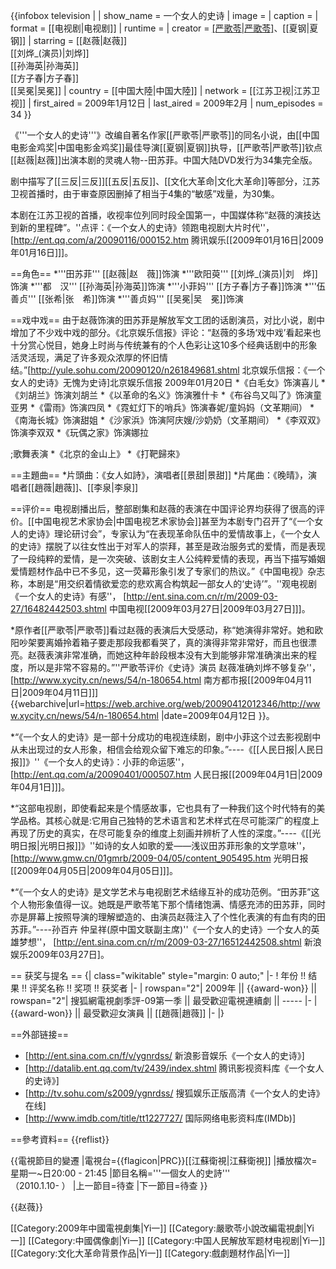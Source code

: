 {{infobox television |
  | show_name = 一个女人的史诗
  | image = 
  | caption = 
  | format = [[电视剧|电视剧]]
  | runtime = 
  | creator = [[严歌苓|严歌苓]](小说)、[[夏钢|夏钢]]
  | starring  = [[赵薇|赵薇]]<br>[[刘烨_(演员)|刘烨]]<br>[[孙海英|孙海英]]<br>[[方子春|方子春]]<br>[[吴冕|吴冕]]
  | country = [[中国大陸|中国大陸]]
  | network = [[江苏卫视|江苏卫视]]
  | first_aired = 2009年1月12日
  | last_aired = 2009年2月
  | num_episodes = 34
}}

《'''一个女人的史诗'''》改编自著名作家[[严歌苓|严歌苓]]的同名小说，由[[中国电影金鸡奖|中国电影金鸡奖]]最佳导演[[夏钢|夏钢]]执导，[[严歌苓|严歌苓]]钦点[[赵薇|赵薇]]出演本剧的灵魂人物--田苏菲。中国大陆DVD发行为34集完全版。

剧中描写了[[三反|三反]][[五反|五反]]、[[文化大革命|文化大革命]]等部分，江苏卫视首播时，由于审查原因删掉了相当于4集的“敏感”戏量，为30集。

本剧在江苏卫视的首播，收视率位列同时段全国第一，中国媒体称“赵薇的演技达到新的里程碑”。<ref>''点评：《一个女人的史诗》领跑电视剧大片时代''， [http://ent.qq.com/a/20090116/000152.htm 腾讯娱乐[[2009年01月16日|2009年01月16日]]]。</ref>

==角色==
*'''田苏菲''' [[赵薇|赵　薇]]饰演
*'''欧阳萸''' [[刘烨_(演员)|刘　烨]]饰演
*'''都　汉''' [[孙海英|孙海英]]饰演
*'''小菲妈''' [[方子春|方子春]]饰演
*'''伍善贞''' [[张希|张　希]]饰演
*'''善贞妈''' [[吴冕|吴　冕]]饰演

==戏中戏==
由于赵薇饰演的田苏菲是解放军文工团的话剧演员，对比小说，剧中增加了不少戏中戏的部分。《北京娱乐信报》评论：“赵薇的多场‘戏中戏’看起来也十分赏心悦目，她身上时尚与传统兼有的个人色彩让这10多个经典话剧中的形象活灵活现，满足了许多观众浓厚的怀旧情结。”<ref>[http://yule.sohu.com/20090120/n261849681.shtml 北京娱乐信报：《一个女人的史诗》无愧为史诗]北京娱乐信报 2009年01月20日</ref>
*《白毛女》饰演喜儿
*《刘胡兰》饰演刘胡兰
*《以革命的名义》饰演雅什卡
*《布谷鸟又叫了》饰演童亚男
*《雷雨》饰演四凤
*《霓虹灯下的哨兵》饰演春妮/童妈妈（文革期间）
*《南海长城》饰演甜姐
*《沙家浜》饰演阿庆嫂/沙奶奶（文革期间）
*《李双双》饰演李双双
*《玩偶之家》饰演娜拉

;歌舞表演
*《北京的金山上》
*《打靶歸來》

==主題曲==
*片頭曲：《女人如詩》，演唱者[[景甜|景甜]]
*片尾曲：《晚晴》，演唱者[[趙薇|趙薇]]、[[李泉|李泉]]

==评价==
电视剧播出后，整部剧集和赵薇的表演在中国评论界均获得了很高的评价。[[中国电视艺术家协会|中国电视艺术家协会]]甚至为本剧专门召开了“《一个女人的史诗》理论研讨会”，专家认为“在表现革命队伍中的爱情故事上，《一个女人的史诗》摆脱了以往女性出于对军人的崇拜，甚至是政治服务式的爱情，而是表现了一段纯粹的爱情，是一次突破、该剧女主人公纯粹爱情的表现，再当下描写婚姻爱情题材作品中已不多见，这一荧幕形象引发了专家们的热议。”《中国电视》杂志称，本剧是“用交织着情欲爱恋的悲欢离合构筑起一部女人的‘史诗’”。<ref>''观电视剧《一个女人的史诗》有感''， [http://ent.sina.com.cn/r/m/2009-03-27/16482442503.shtml 中国电视[[2009年03月27日|2009年03月27日]]]。</ref>

*原作者[[严歌苓|严歌苓]]看过赵薇的表演后大受感动，称“她演得非常好。她和欧阳吵架要离婚拎着箱子要走那段我都看哭了，真的演得非常非常好，而且也很漂亮。赵薇表演非常准确，而她这种年龄段根本没有大到能够非常准确演出来的程度，所以是非常不容易的。”<ref>''严歌苓评价《史诗》演员 赵薇准确刘烨不够复杂''， [http://www.xycity.cn/news/54/n-180654.html 南方都市报[[2009年04月11日|2009年04月11日]]] {{webarchive|url=https://web.archive.org/web/20090412012346/http://www.xycity.cn/news/54/n-180654.html |date=2009年04月12日 }}。</ref>

*“《一个女人的史诗》是一部十分成功的电视连续剧，剧中小菲这个过去影视剧中从未出现过的女人形象，相信会给观众留下难忘的印象。”----《[[人民日报|人民日报]]》<ref>''《一个女人的史诗》：小菲的命运感''， [http://ent.qq.com/a/20090401/000507.htm 人民日报[[2009年04月1日|2009年04月1日]]]。</ref>

*“这部电视剧，即使看起来是个情感故事，它也具有了一种我们这个时代特有的美学品格。其核心就是:它用自己独特的艺术语言和艺术样式在尽可能深广的程度上再现了历史的真实，在尽可能复杂的维度上刻画并辨析了人性的深度。”----《[[光明日报|光明日报]]》<ref>''如诗的女人如歌的爱——浅议田苏菲形象的文学意味''， [http://www.gmw.cn/01gmrb/2009-04/05/content_905495.htm 光明日报[[2009年04月05日|2009年04月05日]]]。</ref>

*“《一个女人的史诗》是文学艺术与电视剧艺术结缘互补的成功范例。“田苏菲”这个人物形象值得一议。她既是严歌苓笔下那个情绪饱满、情感充沛的田苏菲，同时亦是屏幕上按照导演的理解塑造的、由演员赵薇注入了个性化表演的有血有肉的田苏菲。”----孙百卉 仲呈祥(原中国文联副主席)<ref>''《一个女人的史诗》一个女人的英雄梦想''， [http://ent.sina.com.cn/r/m/2009-03-27/16512442508.shtml 新浪娱乐2009年03月27日]。</ref>

== 获奖与提名 ==
{| class="wikitable" style="margin: 0 auto;"
|-
! 年份 !! 结果 !! 评奖名称 !! 奖项 !! 获奖者
|-
| rowspan="2"| 2009年 || {{award-won}} || rowspan="2"| 搜狐網電視劇季評-09第一季 || 最受歡迎電視連續劇 || -----
|-
|  {{award-won}} || 最受歡迎女演員 || [[趙薇|趙薇]]
|-
|}

==外部链接==
* [http://ent.sina.com.cn/f/v/ygnrdss/ 新浪影音娱乐《一个女人的史诗》]
* [http://datalib.ent.qq.com/tv/2439/index.shtml 腾讯影视资料库《一个女人的史诗》]
* [http://tv.sohu.com/s2009/ygnrdss/ 搜狐娱乐正版高清《一个女人的史诗》在线]
* [http://www.imdb.com/title/tt1227727/ 国际网络电影资料库(IMDb)]

==參考資料==
{{reflist}}

{{電視節目的變遷
|電視台={{flagicon|PRC}}[[江蘇衛視|江蘇衛視]]
|播放檔次=星期一~日20:00 - 21:45
|節目名稱='''一個女人的史詩'''<br />（2010.1.10- ）
|上一節目=待查
|下一節目=待查
}}

{{赵薇}}

[[Category:2009年中國電視劇集|Yi一]]
[[Category:嚴歌苓小說改編電視劇|Yi一]]
[[Category:中國偶像劇|Yi一]]
[[Category:中国人民解放军题材电视剧|Yi一]]
[[Category:文化大革命背景作品|Yi一]]
[[Category:戲劇題材作品|Yi一]]